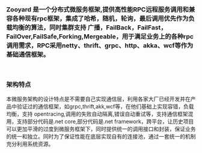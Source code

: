 ### Zooyard 是一个分布式微服务框架,提供高性能RPC远程服务调用和兼容各种现有rpc框架，集成了哈希，随机，轮询，最后调用优先作为负载均衡的算法，同时集群支持 广播，FailBack，FailFast，FailOver,FailSafe,Forking,Mergeable，用于满足业务上的各种rpc调用需求，RPC采用netty、thrift、grpc、http、akka、wcf等作为基础通信框架。

<br />

### 架构特点
本微服务架构的设计特点是不需要自己实现通信层，利用各家大厂已经开发并在产品中验证过的通信框架，如grpc,thrift,akk,wcf等，在他们基础上实现容错，负载均衡，支持 opentracing,调用的失败自动隔离,错误自动重试等，支持通信框架混用，支持部分代码是.net core,部分代码是.net framework，跨平台，让历史项目可以更加平滑的过度到微服务框架下，同时提供统一的调用接口和封装，保证业务的统一和独立。同时为了保证性能在底层实现自有的连接池，通过一套统一的机制充分利用系统资源。



